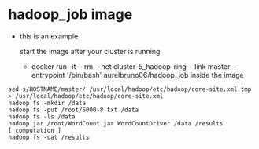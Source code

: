 #  hadoop_job image
* this is an example 

    start the image after your cluster is running
    - docker run -it --rm --net cluster-5_hadoop-ring --link master --entrypoint '/bin/bash' aurelbruno06/hadoop_job
    inside the image
``` shell
sed s/HOSTNAME/master/ /usr/local/hadoop/etc/hadoop/core-site.xml.tmp > /usr/local/hadoop/etc/hadoop/core-site.xml
hadoop fs -mkdir /data
hadoop fs -put /root/5000-8.txt /data
hadoop fs -ls /data
hadoop jar /root/WordCount.jar WordCountDriver /data /results
[ computation ]
hadoop fs -cat /results
```
